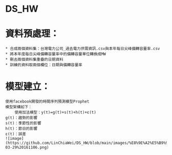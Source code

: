 # DS_HW

# **資料預處理：**
    * 合成兩個資料集：台灣電力公司_過去電力供需資訊.csv與本年每日尖峰備轉容量率.csv
    * 將本年度每日尖峰備轉容量率中的備轉容量單位轉換成MW
    * 刪去兩個資料集重疊的日期資料
    * 訓練的資料取兩個欄位：日期與備轉容量率

# **模型建立：**
    使用facebook開發的時間序列預測模型Prophet
    模型架構如下：
        使用加法模型：y(t)=g(t)+s(t)+h(t)+ε(t)
    g(t)：趨勢的影響
    s(t)：季節性的影響
    h(t)：節日的影響
    ε(t)：誤差
    ![image](https://github.com/LinChiaWei/DS_HW/blob/main/images/%E8%9E%A2%E5%B9%95%E6%93%B7%E5%8F%96%E7%95%AB%E9%9D%A2%202022-03-29%20161106.png)

    
